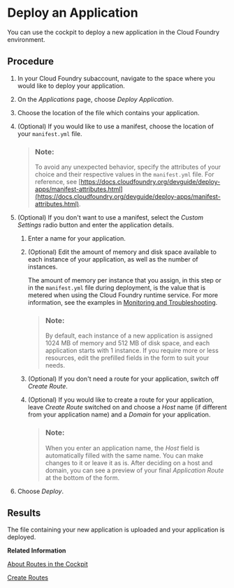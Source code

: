 <!-- loio09fdb9bdc6804c479d634297f1d07e09 -->

# Deploy an Application

You can use the cockpit to deploy a new application in the Cloud Foundry environment.



## Procedure

1.  In your Cloud Foundry subaccount, navigate to the space where you would like to deploy your application.

2.  On the *Applications* page, choose *Deploy Application*.

3.  Choose the location of the file which contains your application.

4.  \(Optional\) If you would like to use a manifest, choose the location of your `manifest.yml` file.

    > ### Note:  
    > To avoid any unexpected behavior, specify the attributes of your choice and their respective values in the `manifest.yml` file. For reference, see [https://docs.cloudfoundry.org/devguide/deploy-apps/manifest-attributes.html](https://docs.cloudfoundry.org/devguide/deploy-apps/manifest-attributes.html).

5.  \(Optional\) If you don't want to use a manifest, select the *Custom Settings* radio button and enter the application details.

    1.  Enter a name for your application.

    2.  \(Optional\) Edit the amount of memory and disk space available to each instance of your application, as well as the number of instances.

        The amount of memory per instance that you assign, in this step or in the `manifest.yml` file during deployment, is the value that is metered when using the Cloud Foundry runtime service. For more information, see the examples in [Monitoring and Troubleshooting](https://help.sap.com/viewer/4287333baaa6413a8ece0a8ed1196af4/Cloud/en-US/2d6eb4d7181d4e8f8d7091158957b730.html).

        > ### Note:  
        > By default, each instance of a new application is assigned 1024 MB of memory and 512 MB of disk space, and each application starts with 1 instance. If you require more or less resources, edit the prefilled fields in the form to suit your needs.

    3.  \(Optional\) If you don't need a route for your application, switch off *Create Route*.

    4.  \(Optional\) If you would like to create a route for your application, leave *Create Route* switched on and choose a *Host* name \(if different from your application name\) and a *Domain* for your application.

        > ### Note:  
        > When you enter an application name, the *Host* field is automatically filled with the same name. You can make changes to it or leave it as is. After deciding on a host and domain, you can see a preview of your final *Application Route* at the bottom of the form.


6.  Choose *Deploy*.




<a name="loio09fdb9bdc6804c479d634297f1d07e09__result_osv_cfs_kgb"/>

## Results

The file containing your new application is uploaded and your application is deployed.

**Related Information**  


[About Routes in the Cockpit](about-routes-in-the-cockpit-4af288c.md "To enable your end users to reach your application, create a route and map it to the application in the SAP BTP cockpit.")

[Create Routes](create-routes-9fddeea.md "You can configure the URLs through which end users can reach your applications.")

